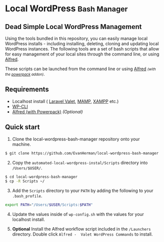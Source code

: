 # Local WordPress <small>Bash Manager</small>

## Dead Simple Local WordPress Management

Using the tools bundled in this repository, you can easily manage local WordPress installs - including installing, deleting, cloning and updating local WordPress instances. The following tools are a set of bash scripts that allow for easy management of your local sites through the command line, or using [Alfred](https://www.alfredapp.com/).

These scripts can be launched from the command line or using [Alfred](https://www.alfredapp.com/) *<small>(with the [powerpack](https://www.alfredapp.com/powerpack/) addon)</small>*.

## Requirements
* Localhost install ( [Laravel Valet](https://laravel.com/docs/master/valet#installation), [MAMP](https://www.mamp.info/en/), [XAMPP](https://www.apachefriends.org/index.html) etc.)
* [WP-CLI](http://wp-cli.org/)
* [Alfred (with Powerpack)](https://www.alfredapp.com/) *(Optional)*

## Quick start

1) Clone the local-wordpress-bash-manager repository onto your machine.
```bash
$ git clone https://github.com/EvanHerman/local-wordpress-bash-manager.git
```

2) Copy the `automated-local-wordpress-instal/Scripts` directory into `/Users/$USER/`.
```bash
$ cd local-wordpress-bash-manager
$ cp -R Scripts ~/
```

3) Add the `Scripts` directory to your `PATH` by adding the following to your `.bash_profile`.
```bash
export PATH="/Users/$USER/Scripts:$PATH"
```

4) Update the values inside of `wp-config.sh` with the values for your localhost install.

5) **Optional** Install the Alfred workflow script included in the `/Launchers` directory. Double click `Alfred -  Valet WordPress Commands` to install.
